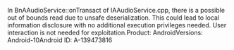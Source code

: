 In BnAAudioService::onTransact of IAAudioService.cpp, there is a possible out of bounds read due to unsafe deserialization. This could lead to local information disclosure with no additional execution privileges needed. User interaction is not needed for exploitation.Product: AndroidVersions: Android-10Android ID: A-139473816